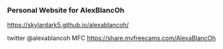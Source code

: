 ### Personal Website for AlexBlancOh

https://skylardark5.github.io/alexablancoh/

twitter @alexablancoh
MFC https://share.myfreecams.com/AlexaBlancOh

